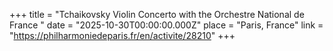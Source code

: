 +++
title = "Tchaikovsky Violin Concerto with the Orchestre National de France "
date = "2025-10-30T00:00:00.000Z"
place = "Paris, France"
link = "https://philharmoniedeparis.fr/en/activite/28210"
+++

